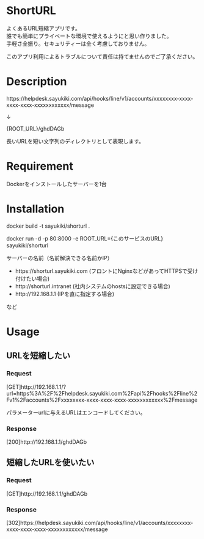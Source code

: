 # ShortURL

よくあるURL短縮アプリです。  
誰でも簡単にプライベートな環境で使えるようにと思い作りました。  
手軽さ全振り。セキュリティーは全く考慮しておりません。  

このアプリ利用によるトラブルについて責任は持てませんのでご了承ください。

# Description

https<span>://</span>helpdesk.sayukiki.com/api/hooks/line/v1/accounts/xxxxxxxx-xxxx-xxxx-xxxx-xxxxxxxxxxxx/message

↓

{ROOT_URL}/ghdDAGb

長いURLを短い文字列のディレクトリとして表現します。

# Requirement

Dockerをインストールしたサーバーを1台

# Installation

docker build -t sayukiki/shorturl .

docker run -d -p 80:8000 -e ROOT_URL={このサービスのURL} sayukiki/shorturl

サーバーの名前（名前解決できる名前かIP）

- https<span>://</span>shorturl.sayukiki.com  (フロントにNginxなどがあってHTTPSで受け付けたい場合)
- http<span>://</span>shorturl.intranet  (社内システムのhostsに設定できる場合)
- http<span>://</span>192.168.1.1  (IPを直に指定する場合)

など

# Usage

## URLを短縮したい

### Request

[GET]http<span>://</span>192.168.1.1/?url=https%3A%2F%2Fhelpdesk.sayukiki.com%2Fapi%2Fhooks%2Fline%2Fv1%2Faccounts%2Fxxxxxxxx-xxxx-xxxx-xxxx-xxxxxxxxxxxx%2Fmessage

パラメーターurlに与えるURLはエンコードしてください。

### Response

[200]http<span>://</span>192.168.1.1/ghdDAGb

## 短縮したURLを使いたい

### Request

[GET]http<span>://</span>192.168.1.1/ghdDAGb

### Response

[302]https<span>://</span>helpdesk.sayukiki.com/api/hooks/line/v1/accounts/xxxxxxxx-xxxx-xxxx-xxxx-xxxxxxxxxxxx/message
